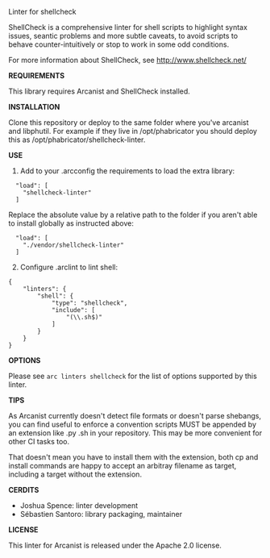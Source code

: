Linter for shellcheck

ShellCheck is a comprehensive linter for shell scripts to highlight
syntax issues, seantic problems and more subtle caveats, to avoid
scripts to behave counter-intuitively or stop to work in some odd
conditions.

For more information about ShellCheck, see http://www.shellcheck.net/

**REQUIREMENTS**

This library requires Arcanist and ShellCheck installed.

**INSTALLATION**

Clone this repository or deploy to the same folder where you've
arcanist and libphutil. For example if they live in /opt/phabricator
you should deploy this as /opt/phabricator/shellcheck-linter.

**USE**

1. Add to your .arcconfig the requirements to load the extra library:

```lang=json
  "load": [
    "shellcheck-linter"                                                                                                                                
  ]
```

Replace the absolute value by a relative path to the folder
if you aren't able to install globally as instructed above:

```lang=json                                                                                                                                           
  "load": [                                                                                                                                            
    "./vendor/shellcheck-linter"                                                                                                                                
  ]                                                                                                                                                    
```

2. Configure .arclint to lint shell:

```
{
    "linters": {
        "shell": {
            "type": "shellcheck",
            "include": [
                "(\\.sh$)"
            ]
        }
    }
}
```

**OPTIONS**

Please see `arc linters shellcheck` for the list of options supported by this
linter.

**TIPS**

As Arcanist currently doesn't detect file formats or doesn't parse
shebangs, you can find useful to enforce a convention scripts MUST
be appended by an extension like .py .sh in your repository.
This may be more convenient for other CI tasks too.

That doesn't mean you have to install them with the extension, both
cp and install commands are happy to accept an arbitray filename as
target, including a target without the extension.

**CERDITS**

  - Joshua Spence: linter development
  - Sébastien Santoro: library packaging, maintainer

**LICENSE**

This linter for Arcanist is released under the Apache 2.0 license.
